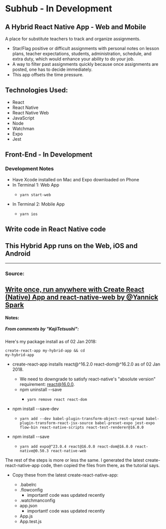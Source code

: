 # Subhub - In Development
## A Hybrid React Native App - Web and Mobile

A place for substitute teachers to track and organize assignments. 
* Star/Flag positive or difficult assignments with personal notes on lesson plans, teacher expectations, students, administration, schedule, and extra duty, which would enhance your ability to do your job. 
* A way to filter past assignments quickly because once assignments are posted, one has to decide immediately. 
* This app offsets the time pressure.

## Technologies Used:
* React
* React Native
* React Native Web
* JavaScript
* Node
* Watchman
* Expo
* Jest

## Front-End - In Development

### Development Notes
* Have Xcode installed on Mac and Expo downloaded on Phone
* In Terminal 1: Web App
  * ```
    yarn start-web
    ```
* In Terminal 2: Mobile App
  * ```
    yarn ios
    ```

## Write code in React Native code
## This Hybrid App runs on the Web, iOS and Android

---

### Source:
[Write once, run anywhere with Create React (Native) App and react-native-web by @Yannick Spark](https://sparkyspace.com/write-once-run-anywhere-with-create-react-native-app-and-react-native-web/#comment-3688417951)
---
#### Notes:
##### From comments by "KajiTetsushi":

Here's my package install as of 02 Jan 2018:

<code>create-react-app my-hybrid-app && cd my-hybrid-app</code>

* create-react-app installs react@^16.2.0 react-dom@^16.2.0 as of 02 Jan 2018.
  * We need to downgrade to satisfy react-native's "absolute version" requirement: react@16.0.0.
  * npm uninstall --save
    - ```
      yarn remove react react-dom
      ```

* npm install --save-dev
  * ```
    yarn add --dev babel-plugin-transform-object-rest-spread babel-plugin-transform-react-jsx-source babel-preset-expo jest-expo flow-bin react-native-scripts react-test-renderer@16.0.0
    ```

* npm install --save
  * ```
    yarn add expo@^23.0.4 react@16.0.0 react-dom@16.0.0 react-native@0.50.3 react-native-web
    ```
The rest of the steps is more or less the same. I generated the latest create-react-native-app code, then copied the files from there, as the tutorial says.

* Copy these from the latest create-react-native-app:

  * .babelrc
  * .flowconfig       
    - important! code was updated recently 
  * .watchmanconfig
  * app.json          
    - important! code was updated recently
  * App.js
  * App.test.js 
